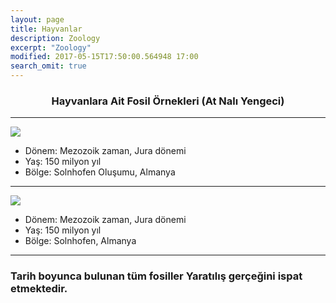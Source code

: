 ```yaml
---
layout: page
title: Hayvanlar
description: Zoology
excerpt: "Zoology"
modified: 2017-05-15T17:50:00.564948 17:00
search_omit: true
---
```


<div style="text-align: center;"><h3>Hayvanlara Ait Fosil Örnekleri (At Nalı Yengeci)</h3></div>

------------------------------------------------
![]({{site.url}}/images/YA2_142_143_at_nali_yengeci.jpg)

- Dönem: Mezozoik zaman, Jura dönemi
- Yaş: 150 milyon yıl
- Bölge: Solnhofen Oluşumu, Almanya

-----------------------------------------------
![]({{site.url}}/images/YA2_100_101_at_nali_yengeci.jpg)

- Dönem: Mezozoik zaman, Jura dönemi
- Yaş: 150 milyon yıl
- Bölge: Solnhofen, Almanya

------------------------------------------------
###  Tarih boyunca bulunan tüm fosiller Yaratılış gerçeğini ispat etmektedir.
